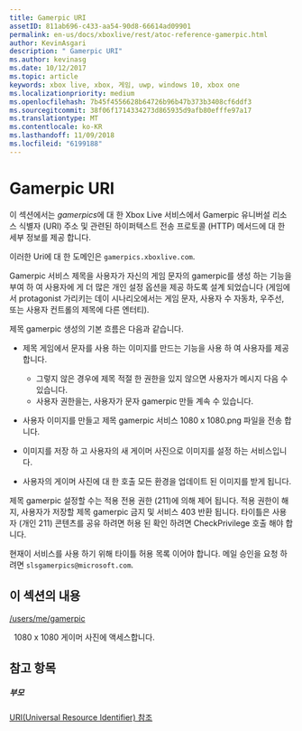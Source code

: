 ```yaml
---
title: Gamerpic URI
assetID: 811ab696-c433-aa54-90d8-66614ad09901
permalink: en-us/docs/xboxlive/rest/atoc-reference-gamerpic.html
author: KevinAsgari
description: " Gamerpic URI"
ms.author: kevinasg
ms.date: 10/12/2017
ms.topic: article
keywords: xbox live, xbox, 게임, uwp, windows 10, xbox one
ms.localizationpriority: medium
ms.openlocfilehash: 7b45f4556628b64726b96b47b373b3408cf6ddf3
ms.sourcegitcommit: 38f06f1714334273d865935d9afb80efffe97a17
ms.translationtype: MT
ms.contentlocale: ko-KR
ms.lasthandoff: 11/09/2018
ms.locfileid: "6199188"
---
```

# <a name="gamerpic-uris"></a>Gamerpic URI
 
이 섹션에서는 *gamerpics*에 대 한 Xbox Live 서비스에서 Gamerpic 유니버설 리소스 식별자 (URI) 주소 및 관련된 하이퍼텍스트 전송 프로토콜 (HTTP) 메서드에 대 한 세부 정보를 제공 합니다.
 
이러한 Uri에 대 한 도메인은 `gamerpics.xboxlive.com`.
 
Gamerpic 서비스 제목을 사용자가 자신의 게임 문자의 gamerpic를 생성 하는 기능을 부여 하 여 사용자에 게 더 많은 개인 설정 옵션을 제공 하도록 설계 되었습니다 (게임에서 protagonist 가리키는 데이 시나리오에서는 게임 문자, 사용자 수 자동차, 우주선, 또는 사용자 컨트롤의 제목에 다른 엔터티).
 
제목 gamerpic 생성의 기본 흐름은 다음과 같습니다.
 
   * 제목 게임에서 문자를 사용 하는 이미지를 만드는 기능을 사용 하 여 사용자를 제공 합니다. 
     * 그렇지 않은 경우에 제목 적절 한 권한을 있지 않으면 사용자가 메시지 다음 수 있습니다.
     * 사용자 권한을는, 사용자가 문자 gamerpic 만들 계속 수 있습니다.
  
   * 사용자 이미지를 만들고 제목 gamerpic 서비스 1080 x 1080.png 파일을 전송 합니다.
   * 이미지를 저장 하 고 사용자의 새 게이머 사진으로 이미지를 설정 하는 서비스입니다.
   * 사용자의 게이머 사진에 대 한 호출 모든 환경을 업데이트 된 이미지를 받게 됩니다.
  
제목 gamerpic 설정할 수는 적용 전용 권한 (211)에 의해 제어 됩니다. 적용 권한이 해지, 사용자가 저장할 제목 gamerpic 금지 및 서비스 403 반환 됩니다. 타이틀은 사용자 (개인 211) 콘텐츠를 공유 하려면 허용 된 확인 하려면 CheckPrivilege 호출 해야 합니다.
 
현재이 서비스를 사용 하기 위해 타이틀 허용 목록 이어야 합니다. 메일 승인을 요청 하려면 `slsgamerpics@microsoft.com`.
 
<a id="ID4EGC"></a>

 
## <a name="in-this-section"></a>이 섹션의 내용

[/users/me/gamerpic](uri-usersmegamerpic.md)

&nbsp;&nbsp;1080 x 1080 게이머 사진에 액세스합니다.
 
<a id="ID4EMC"></a>

 
## <a name="see-also"></a>참고 항목
 
<a id="ID4EOC"></a>

 
##### <a name="parent"></a>부모 

[URI(Universal Resource Identifier) 참조](../atoc-xboxlivews-reference-uris.md)

   